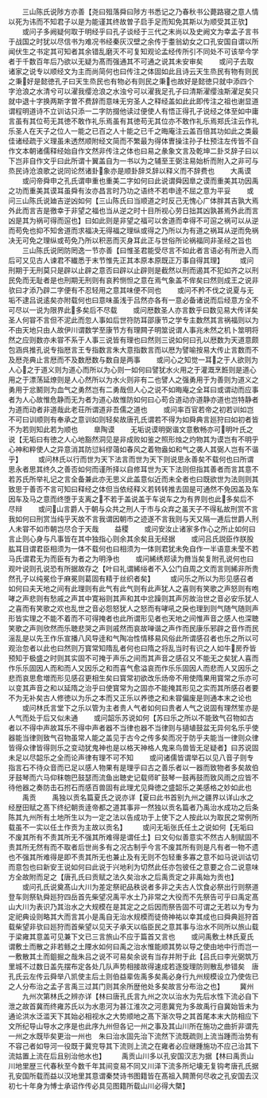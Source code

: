 <!-- { "loadSidebar": true } -->
　　三山陈氏说陟方亦善【尧曰殂落舜曰陟方书悉记之乃春秋书公薨路寝之意人情以死为讳而不知君子以是为能谨其终故曽子启手足而知免其斯以为顺受其正欤】
　　或问子多阙疑何取于明经乎曰孔子谈经于三代之末尚以及史阙文为幸孟子言书于战国之时犹以尽信书为难况书经秦灰汉壁之余传于耋翁幼女之口孔安国自谓以所闻伏生之书定其可知者其余错乱磨灭不可复知观论孟经传所引不同处不可该举今学者于千数百年后乃欲以无疑为髙而强通其不可通之说其未安审矣
　　或问子去取诸家之说专以顺经文为主而尚简何也曰传注之体固如此且诗云天生烝民有物有则民之秉好是懿徳孔子曰天生烝民也有物必有则民之秉也故好是懿徳只就中添四个字沧浪之水清兮可以濯我缨沧浪之水浊兮可以濯我足孔子曰清斯濯缨浊斯濯足矣只就中退十字换两斯字曽不费辞而意味无穷圣人之释经盖如此此即传注之祖也谢显道谓程明道诗不立训诂只添一二字防掇他读过便使人有悟正得孔子说经之体至如中庸言虽有其位苟无其徳不敢作礼乐焉虽有其徳苟无其位亦不敢作礼乐焉郑氏注云作礼乐圣人在天子之位人一能之已百之人十能之已千之晦庵注云盖百倍其功如此之类最佳诸经疏于义理虽未透然顺附经文简而不繁最为得体曺操注孙子杜预注左传皆不自作文本朝诸儒释经始自作文然非传注之体也曰易之彖象文言及乾坤二卦爻辞子曰以下岂非自作文乎曰此所谓十翼盖自为一书以为之辅至王弼注易始析而附入之非可与烝民诗沧浪歌之说同论然诸卦象亦是顺卦辞爻辞以释义而不辞费也
　　大禹谟
　　或问帝舜申之孔氏谓申重也重美二字如何曰此说谓舜因臯之谟而重美其功因禹之功而重美其谟耳虽舜有汝亦昌言时乃功之语终不若申逹不屈之意为平妥
　　或问三山陈氏说廸吉逆凶如何【三山陈氏曰当顺道之时反己无愧心广体胖其吉孰大焉外此而言吉是徼幸于非望之福也当从逆之时十目所视心劳日拙其凶孰甚焉外此而言凶是其为祸可得而逭也】曰如此则是非望之福可以舍道而幸得不可逭之祸可以从逆而苟免也抑不知舍道而求福决无得福之理纵或得之乃所以为有道之祸耳从逆而免祸决无可免之理纵或苟免乃所以积恶而灭身耳此正与世俗所论祸福同非圣经之旨也
　　三山陈氏说罔防罔逸一节亦善【曰惟圣君能受尽言不如此者言语必有所逊入而后可又见古人谏君不纎悉于末节惟先正其本原本原既正万事自得其理】
　　或问刑期于无刑莫只是辟以止辟之意否曰辟以止辟则是截然以刑而遏其不犯如齐之以刑民免而无耻者是也刑期无刑则有哀矜恻怛之意在焉气象盖不侔矣曰然则成王之说非欤曰才添乃辟二字便有不忍轻用之意其味便不同也
　　或问不矜不伐之说夏与无垢不逮吕说逺矣亦附载何也曰意味虽浅于吕然亦各有一意必备诸说而后经意方全不可尽以一说为限界此多矣后不尽载
　　或问厯数圣人亦言数乎曰数见易大传详矣圣人何甞不言但不泥此而忽人事如后世符防耳邵康节之学专主数然其言祸福则以为不由天地只由人故伊川谓数学至康节方有理闗子明筮说谓人事兆未然之机卜筮明将然之应则数亦未甞不系于人事三说皆有理也曰然则三说如何曰孔以厯数为天道意颇包涵呉推孔说专指厯言王专指数言朱大意指数言而以厯为譬喻按易大传止言数而不及厯尧典止言厯而不及数厯数与数自是两事
　　或问心之知觉一耳之于人欲则为人心之于道义则为道心而所以为心则一如何曰譬犹水火用之于灌溉烹餁则是道心用之于漂荡延燎则是人心然所以为水火则非有二也譬人之强勇用于为善则为道义之勇用于忿鬭则为血气之勇然岂有二勇哉但人心之说不如晦庵之全耳曰或谓动而应事者为人心故惟危静而无为者为道心故惟防如何曰心苟合道动亦道静亦道也岂特静者为道而动者非道哉此老荘所谓道非吾儒之道也
　　或问率百官若帝之初若训如岂不可曰训顺则有奉承之意训如则轻矣故唐孔氏谓若不得为如舜典言廵狩曰如初者皆不为若则知此若为顺也
　　臯陶谟
　　无垢说谟明弼谐文意敷畅亦可明叶氏之说【无垢曰有徳之人心地豁然洞见是非成败如鉴之照形烛之灼物其为谟岂有不明乎心神和粹使人之异意消其防愆紏缪蔼如春风之着物盎如和气之袭人其弼人岂有不谐乎】
　　或问林氏以行而世为天下法言而世为天下则说思永善矣不载何也曰所谓思永者思其终久之善否如何而谨所择以自修耳世为天下法则但指其善者而言其意不若苏氏所举礼记之言全备兼此亦无思义此盖意似近而未全者也曰既欲世为法则则其致思于善否不言可知曰释经之体但当依经释义若转转推去固是可通然不免因盖及车因车及马之意而终堕于支离之不若于盖说盖于车说车之为有界则也此多矣后不尽辩
　　或问山言爵人于朝与众共之刑人于市与众弃之虽天子不得私故刑赏不言我如何曰刑赏当纯乎天故不言我谓因朝市之迹遂不言我则与天又隔一逓后世爵人刑人未甞不如市朝岂尽合于天哉
　　益稷
　　或问安汝止诸家多作心之所止如何曰言止则心身与凡事皆在其中独指心则余其余矣且无经据
　　或问吕氏説臣作朕股肱耳目谓君臣相须为一体不载何也曰相须为一体则君犹未免自作一半语意未莹不若马氏谓君无为而臣有为者之为明浄也
　　或问絺绣郑读为黹当矣复附孔说何也曰观叶说则孔说恐有所据故存之【叶曰礼谓絺绤者不入公门自周之文而言则絺非所贵然孔子以纯冕俭于麻冕则葛固有精于丝织者矣】
　　或问乐之所以为形见感召者如何曰夫天地之间有此理则有此气有此气则有此声犹人之喜则有笑歌之声怒则有咆哮之声悲则有愁戚之声其中寛裕则其声和其中忿躁则其声厉故治世之音必安乐犹人之喜而有笑歌之欢也乱世之音必怨怒犹人之怒而有哮吼之戾也理到则气随气随则声形皆实理之不能不着而不可得掩者也此所谓形见者也天地之间惟声音之感人也深聴笑歌之声则欣然而乐聴悲哭之声则戚然而哀故啴谐之声作而民康乐邪辟之音作而民滛乱是以先王作乐宣播八风导逹和气陶冶性情移易风俗此所谓感召者也乐之所以可观治忽者以此也曰然则万寳常知隋乱者何也曰隋之将乱当时有识之人如牛房乔皆预知于极盛之时则其实固不可掩于声乐之间而其声音之感召又不能无之矣犹人喜而作乐乐固因人而和而人又因乐之和而喜气愈溢哀而作乐乐固因人而悲而人又因乐之悲而哀思愈増而形见感召更相生矣曰寳常初欲改乐炀帝不用使隋果用寳常之乐亦可以变其声音之和以延隋之治乎曰使寳常为之固亦不能掩其形见之实而其所感召者要不为无补矣古人修徳以为乐之本而又正乐以养徳之和未甞偏废是则通本末之论也
　　或问林氏言堂下之乐以管为主者贵人气者如何曰贵者人气之说固有理然笙亦是人气而处于后又似未通
　　或问韶乐苏说如何【苏曰乐之所以不能致气召物如古者以不得中声故耳乐不得中声者器不当律也器不当律则与擿埴鼓盆无异何名乐乎使器能当律则致气召物虽常人能之盖见于古今之传多矣而况于防乎夫能当一律则众律皆得众律皆得则乐之变动犹鬼神也是以格天神格人鬼来鸟兽皆无足疑者】曰苏说固未足以尽韶乐之全而论声律有理不可不知
　　或问诸儒皆谓举石以见八音子则专指言石不待众音而已足以感人物果有是理乎曰古之善乐者以一器而致物者多矣故伯牙鼓琴而六马仰秣匏巴鼓瑟而流鱼出聴史记载师旷鼓琴一鼓再鼓而致风雨之应皆不待他器之奏防击石拊石而感百兽固有此理尤见舜徳之盛韶乐之美感格之妙如此也
　　禹贡
　　禹独以贡名篇夏氏之说亦详【夏曰此书首别九州之疆界以详山水之经歴田赋之髙下终纪朝贡逹帝都之道其事非一然独以贡名篇者乃禹治水成功之后条陈其九州所有土地所生以为一定之法以告成功于上使下之人按此以为取民之常例所载虽不一实以任土作贡为主故以贡名】
　　或问无垢张氏任土之说如何【无垢曰不废其所有不责其所无不强其所难得是谓任土】曰文句似善意实不然古人制赋固不责其所无然有而不取者后世尚多有之况古制乎今言不废其所有则是凡有者一物不遗也不强其所难得是即不责其所无也兼止及有无则不包轻重多寡之意不如马说训诂切而意包也曰新安王说如何曰此说于兴地利为切然此任亦包彼任之意要之合二说意味方全故附而足之【唐孔氏曰贡赋之法久矣治水之后禹贡定之非禹始为贡也】
　　或问孔氏说奠髙山大川为差定祭祀品秩说者多非之夫古人饮食必祭出行则祭道登车则祭轨舜廵狩四岳首先柴望况禹平水土乃非常之大役而不先祭告可乎曰禹定髙山大川为表识乃其治水之大规模在是其定之之后因而祭告固不可谓之无若以为专为定祀典设则略其大而言其小是禹自无治水规模而徒倚神祐以幸其成也曰舜典廵狩首载柴望非欤曰廵狩而首柴望以见天子承天以临臣民之意其事与治水不同所以旅山载于梁雍其意盖可见兼下文已三言旅山不应于篇首又言也
　　或问禹敷土林氏夏氏谓敷土而散之非若鲧之土陻水如何曰禹之治水惟能顺其势以导之使由地中行而岂一一敷散其土而鉏掘之哉朱吕之说不可易矣余说有当存并附于此【吕氏曰李光弼筑万里城不过数日盖先摆布定各处几队声势相接故得速成若逐旋理防则散乱参错矣　唐孔氏云左传云舜举八凯使主后土则伯益辈佐禹多矣禹必身行九州规模设立乃使佐已之人分布治之孟子言禹三过其门则其余所歴他处多矣故言分布治之也】
　　冀州
　　九州次第林氏之辨亦详【林曰唐孔氏言九州之次以治水为先后水性下流必自下泄之故首冀而终雍苏氏以为水患河为甚江淮次之河患冀兖为多故禹行自冀始皆未为通论洪水泛滥天下其始必相视水之大势顺地之髙下渐次导之其首尾本末大防相应下文所纪导山导水之序是也此序九州但各记一州之事及其山川所在施功之曲折非谓先一州之水既毕矣更治一州也　朱曰治水固先治下流然下流既疏则上流当踵而治势有不容己者如导河一役既于冀兖导其下流则上流之在雍者必应继踵施功不应己治其下流姑置上流在后且别治他水也】
　　禹贡山川多以孔安国汉志为据【林曰禹贡山川地里歴三代春秋至今数千年其间变易不同又川泽下流多所圮壊无复钩考唐孔氏据孔安国所载而益以汉地里其意谓秦焚诗书图籍皆在髙祖入闗萧何尽收之孔安国去汉初七十年身为愽士承诏作传必具见图籍所载山川必得大槩】
